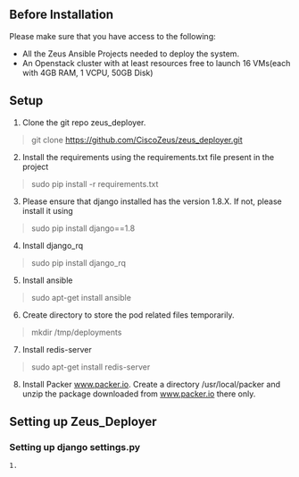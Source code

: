 ## Before Installation

Please make sure that you have access to the following:
 
 * All the Zeus Ansible Projects needed to deploy the system.
 * An Openstack cluster with at least resources free to launch 16 VMs(each with 4GB RAM, 1 VCPU, 50GB Disk)

## Setup

 1. Clone the git repo zeus_deployer.
   > git clone https://github.com/CiscoZeus/zeus_deployer.git

 2. Install the requirements using the requirements.txt file present in the project
   > sudo pip install -r requirements.txt
 
 3. Please ensure that django installed has the version 1.8.X. If not, please install it using
   > sudo pip install django==1.8

 4. Install django_rq 
   > sudo pip install django_rq

 5. Install ansible
   > sudo apt-get install ansible

 6. Create directory to store the pod related files temporarily.
   > mkdir /tmp/deployments

 7. Install redis-server
   > sudo apt-get install redis-server

 8. Install Packer www.packer.io.
    Create a directory /usr/local/packer and unzip the package downloaded from www.packer.io there only.

## Setting up Zeus_Deployer
  
  ### Setting up django settings.py

    1. 


